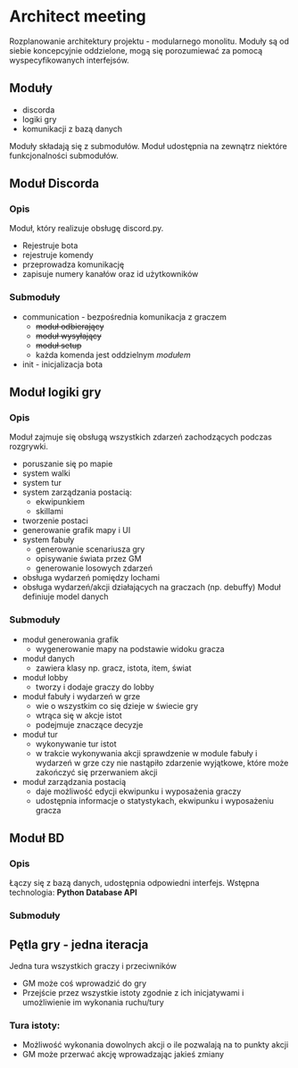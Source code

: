 # Architect meeting 
Rozplanowanie architektury projektu - modularnego monolitu. Moduły są od siebie koncepcyjnie oddzielone, mogą się porozumiewać za pomocą wyspecyfikowanych interfejsów.

## Moduły
- discorda
- logiki gry
- komunikacji z bazą danych

Moduły składają się z submodułów. Moduł udostępnia na zewnątrz niektóre funkcjonalności submodułów.

## Moduł Discorda

### Opis
Moduł, który realizuje obsługę discord.py. 
- Rejestruje bota
- rejestruje komendy
- przeprowadza komunikację
- zapisuje numery kanałów oraz id użytkowników

### Submoduły
- communication - bezpośrednia komunikacja z graczem
    - ~~moduł odbierający~~
    - ~~moduł wysyłający~~
    - ~~moduł setup~~
    - każda komenda jest oddzielnym *modułem*
- init - inicjalizacja bota


## Moduł logiki gry

### Opis
Moduł zajmuje się obsługą wszystkich zdarzeń zachodzących podczas rozgrywki.
- poruszanie się po mapie
- system walki
- system tur
- system zarządzania postacią:
    - ekwipunkiem
    - skillami
- tworzenie postaci
- generowanie grafik mapy i UI
- system fabuły 
    - generowanie scenariusza gry
    - opisywanie świata przez GM
    - generowanie losowych zdarzeń
- obsługa wydarzeń pomiędzy lochami
- obsługa wydarzeń/akcji działających na graczach (np. debuffy)
Moduł definiuje model danych

### Submoduły
- moduł generowania grafik 
    - wygenerowanie mapy na podstawie widoku gracza
- moduł danych 
    - zawiera klasy np. gracz, istota, item, świat
- moduł lobby
    - tworzy i dodaje graczy do lobby
- moduł fabuły i wydarzeń w grze
    - wie o wszystkim co się dzieje w świecie gry
    - wtrąca się w akcje istot
    - podejmuje znaczące decyzje
- moduł tur 
    - wykonywanie tur istot
    - w trakcie wykonywania akcji sprawdzenie w module fabuły i wydarzeń w grze czy nie nastąpiło zdarzenie wyjątkowe, które może zakończyć się przerwaniem akcji
- moduł zarządzania postacią
    - daje możliwość edycji ekwipunku i wyposażenia graczy
    - udostępnia informacje o statystykach, ekwipunku i wyposażeniu gracza



## Moduł BD

### Opis
Łączy się z bazą danych, udostępnia odpowiedni interfejs. 
Wstępna technologia: **Python Database API**

### Submoduły

## Pętla gry - jedna iteracja

Jedna tura wszystkich graczy i przeciwników

- GM może coś wprowadzić do gry
- Przejście przez wszystkie istoty zgodnie z ich inicjatywami i umożliwienie im wykonania ruchu/tury

### Tura istoty:

- Możliwość wykonania dowolnych akcji o ile pozwalają na to punkty akcji 
- GM może przerwać akcję wprowadzając jakieś zmiany

